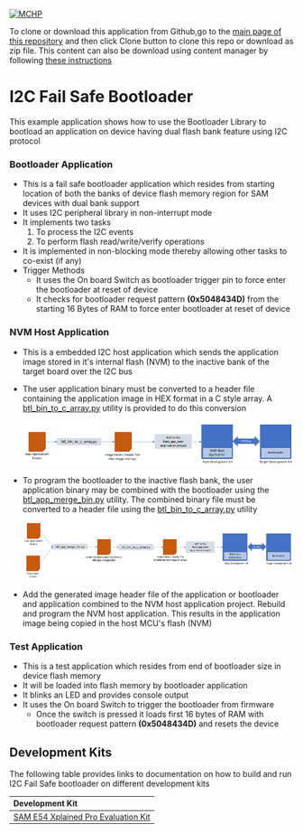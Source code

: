 [![MCHP](https://www.microchip.com/ResourcePackages/Microchip/assets/dist/images/logo.png)](https://www.microchip.com)

To clone or download this application from Github,go to the [main page of this repository](https://github.com/Microchip-MPLAB-Harmony/bootloader_apps_i2c) and then click Clone button to clone this repo or download as zip file. This content can also be download using content manager by following [these instructions](https://github.com/Microchip-MPLAB-Harmony/contentmanager/wiki)

# I2C Fail Safe Bootloader

This example application shows how to use the Bootloader Library to bootload an application on device having dual flash bank feature using I2C protocol

### Bootloader Application

- This is a fail safe bootloader application which resides from starting location of both the banks of device flash memory region for SAM devices with dual bank support
- It uses I2C peripheral library in non-interrupt mode
- It implements two tasks
    1. To process the I2C events
    2. To perform flash read/write/verify operations
- It is implemented in non-blocking mode thereby allowing other tasks to co-exist (if any)
- Trigger Methods
    - It uses the On board Switch as bootloader trigger pin to force enter the bootloader at reset of device
    - It checks for bootloader request pattern **(0x5048434D)** from the starting 16 Bytes of RAM to force enter bootloader at reset of device

### NVM Host Application

- This is a embedded I2C host application which sends the application image stored in it's internal flash (NVM) to the inactive bank of the target board over the I2C bus

- The user application binary must be converted to a header file containing the application image in HEX format in a C style array. A [btl_bin_to_c_array.py](../../tools/docs/readme_btl_bin_to_c_array.md) utility is provided to do this conversion

    ![i2c_bootloader_host_nvm](../docs/images/i2c_bootloader_host_nvm.png)

- To program the bootloader to the inactive flash bank, the user application binary may be combined with the bootloader using the [btl_app_merge_bin.py](../../tools/docs/readme_btl_app_merge_bin.md) utility. The combined binary file must be converted to a header file using the [btl_bin_to_c_array.py](../../tools/docs/readme_btl_bin_to_c_array.md) utility

    ![i2c_bootloader_host_nvm_btl_app_merge](../docs/images/i2c_bootloader_host_nvm_btl_app_merge.png)

- Add the generated image header file of the application or bootloader and application combined to the NVM host application project. Rebuild and program the NVM host application. This results in the application image being copied in the host MCU's flash (NVM)


### Test Application

- This is a test application which resides from end of bootloader size in device flash memory
- It will be loaded into flash memory by bootloader application
- It blinks an LED and provides console output
- It uses the On board Switch to trigger the bootloader from firmware
    - Once the switch is pressed it loads first 16 bytes of RAM with bootloader request pattern **(0x5048434D)** and resets the device

## Development Kits
The following table provides links to documentation on how to build and run I2C Fail Safe bootloader on different development kits

| Development Kit |
|:---------|
|[SAM E54 Xplained Pro Evaluation Kit](docs/readme_sam_e54_xpro.md) |

